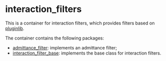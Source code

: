 # interaction_filters

This is a container for interaction filters, which provides filters based on [pluginlib](https://docs.ros.org/en/humble/Tutorials/Beginner-Client-Libraries/Pluginlib.html).

The container contains the following packages:

- [admittance_filter](./admittance_filter/README.md): implements an admittance filter;
- [interaction_filter_base](./interaction_filter_base/README.md): implements the base class for interaction filters.
